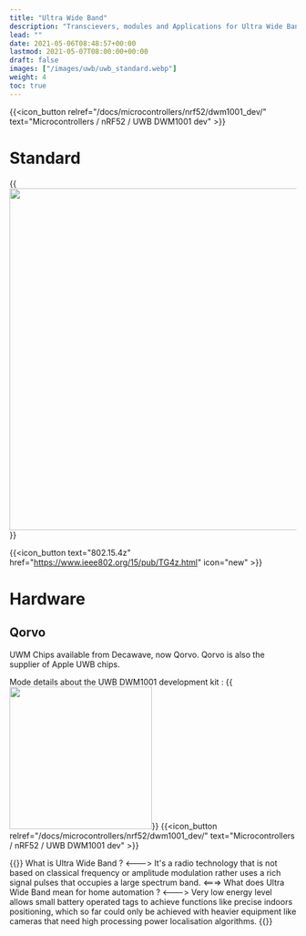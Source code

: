 ```yaml
---
title: "Ultra Wide Band"
description: "Transcievers, modules and Applications for Ultra Wide Band 802.15.4z"
lead: ""
date: 2021-05-06T08:48:57+00:00
lastmod: 2021-05-07T08:00:00+00:00
draft: false
images: ["/images/uwb/uwb_standard.webp"]
weight: 4
toc: true
---
```

{{<icon_button relref="/docs/microcontrollers/nrf52/dwm1001_dev/" text="Microcontrollers / nRF52 / UWB DWM1001 dev" >}}

# Standard

{{<image src="/images/uwb/uwb_standard.webp" width="600px" >}}

{{<icon_button text="802.15.4z" href="https://www.ieee802.org/15/pub/TG4z.html" icon="new" >}}

# Hardware
## Qorvo
UWM Chips available from Decawave, now Qorvo. Qorvo is also the supplier of Apple UWB chips.

Mode details about the UWB DWM1001 development kit :
{{<image src="/images/uwb/DWM1001 DevKit.png" width="250px" >}}
{{<icon_button relref="/docs/microcontrollers/nrf52/dwm1001_dev/" text="Microcontrollers / nRF52 / UWB DWM1001 dev" >}}

{{<faq>}}
What is Ultra Wide Band ?
<--->
It's a radio technology that is not based on classical frequency or amplitude modulation rather uses a rich signal pulses that occupies a large spectrum band.
<===>
What does Ultra Wide Band mean for home automation ?
<--->
Very low energy level allows small battery operated tags to achieve functions like precise indoors positioning, which so far could only be achieved with heavier equipment like cameras that need high processing power localisation algorithms.
{{</faq>}}
